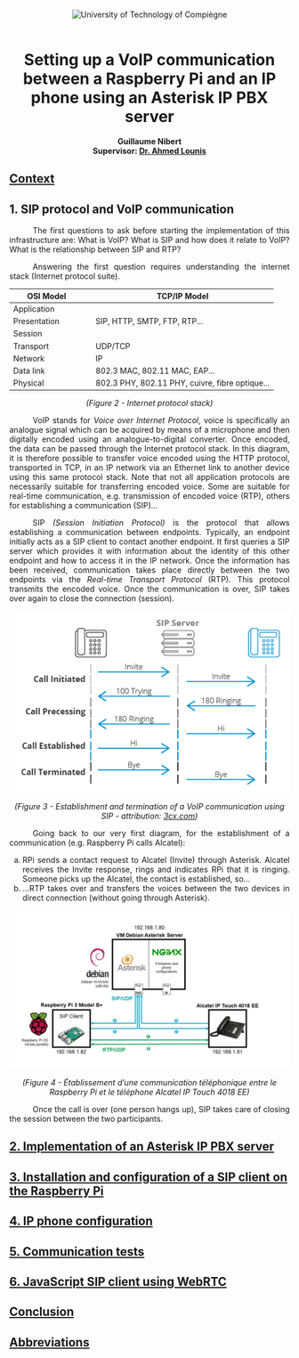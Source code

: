 <div align="center">
<br>
<img src="https://www.utc.fr/wp-content/uploads/sites/28/2019/05/SU-UTC18-70.svg" alt="University of Technology of Compiègne" width="400">
<br>
<br>

# Setting up a VoIP communication between a Raspberry Pi and an IP phone using an Asterisk IP PBX server


**Guillaume Nibert  
Supervisor: [Dr. Ahmed Lounis](https://www.hds.utc.fr/~lounisah/dokuwiki/)**

</div>

## [Context](README.md)

## 1. SIP protocol and VoIP communication

<p style="text-align: justify; text-indent:  3em;">
The first questions to ask before starting the implementation of this infrastructure are: What is VoIP? What is SIP and how does it relate to VoIP? What is the relationship between SIP and RTP?
</p>
<p style="text-align: justify; text-indent:  3em;">
Answering the first question requires understanding the internet stack (Internet protocol suite).
</p>

<div align="center">

<table>
    <thead>
        <tr>
            <th style="min-width: 120px">OSI Model</th>
            <th></th>
            <th>TCP/IP Model</th>
        </tr>
    </thead>
    <tbody>
        <tr>
            <td>Application</td>
            <td rowspan=3></td>
            <td rowspan=3>SIP, HTTP, SMTP, FTP, RTP...</td>
        </tr>
        <tr>
            <td>Presentation</td>
        </tr>
        <tr>
            <td>Session</td>
        </tr>
        <tr>
            <td>Transport</td>
            <td></td>
            <td>UDP/TCP</td>
        </tr>
        <tr>
            <td>Network</td>
            <td></td>
            <td>IP</td>
        </tr>
        <tr>
            <td>Data link</td>
            <td></td>
            <td>802.3 MAC, 802.11 MAC, EAP...</td>
        </tr>
        <tr>
            <td>Physical</td>
            <td></td>
            <td>802.3 PHY, 802.11 PHY, cuivre, fibre optique...</td>
        </tr>
    </tbody>
</table>
</div>
<p style="text-align: center;">
    <i>(Figure 2 - Internet protocol stack)</i>
</p>

<p style="text-align: justify; text-indent:  3em;">
    VoIP stands for <i>Voice over Internet Protocol</i>, voice is specifically an analogue signal which can be acquired by means of a microphone and then digitally encoded using an analogue-to-digital converter. Once encoded, the data can be passed through the Internet protocol stack. In this diagram, it is therefore possible to transfer voice encoded using the HTTP protocol, transported in TCP, in an IP network via an Ethernet link to another device using this same protocol stack. Note that not all application protocols are necessarily suitable for transferring encoded voice. Some are suitable for real-time communication, e.g. transmission of encoded voice (RTP), others for establishing a communication (SIP)...
</p>
<p style="text-align: justify; text-indent:  3em;">
    SIP <i>(Session Initiation Protocol)</i> is the protocol that allows establishing a communication between endpoints. Typically, an endpoint initially acts as a SIP client to contact another endpoint. It first queries a SIP server which provides it with information about the identity of this other endpoint and how to access it in the IP network. Once the information has been received, communication takes place directly between the two endpoints via the <i>Real-time Transport Protocol</i> (RTP). This protocol transmits the encoded voice. Once the communication is over, SIP takes over again to close the connection (session). 
</p>

<div align="center">
<img src="figures/figure03_sip_3cx.png" style="background-color:#EEF0F2;" alt="Figure 3 - Establishment and termination of a VoIP communication using SIP - attribution: 3cx.com">

<p style="text-align: center;">
    <i>(Figure 3 - Establishment and termination of a VoIP communication using SIP - attribution: <a href="https://www.3cx.com/pbx/sip/" hreflang="en" target="_blank">3cx.com</a>)</i>
</p>
</div>

<p style="text-align: justify; text-indent:  3em;">
Going back to our very first diagram, for the establishment of a communication (e.g. Raspberry Pi calls Alcatel):
</p>
<p style="text-align: justify; text-indent:  3em;">
    <ol type="a" style="text-align: justify">
        <li>RPi sends a contact request to Alcatel (Invite) through Asterisk. Alcatel receives the Invite response, rings and indicates RPi that it is ringing. Someone picks up the Alcatel, the contact is established, so...</li>
        <li>...RTP takes over and transfers the voices between the two devices in direct connection (without going through Asterisk).</li>
    </ol>
</p>

<div align="center">
<img src="figures/figures_en/figure04_sip_infra.png" alt="Figure 4 - Établissement d’une communication téléphonique entre le Raspberry Pi et le téléphone Alcatel IP Touch 4018 EE">

*(Figure 4 - Établissement d’une communication téléphonique entre le Raspberry Pi et le téléphone Alcatel IP Touch 4018 EE)*

</div>

<p style="text-align: justify; text-indent:  3em;">
Once the call is over (one person hangs up), SIP takes care of closing the session between the two participants.
</p>

## [2. Implementation of an Asterisk IP PBX server](2_ipbx_asterisk.md)

## [3. Installation and configuration of a SIP client on the Raspberry Pi](3_install_client_sip_rpi.md)

## [4. IP phone configuration](4_config_alcatel.md)

## [5. Communication tests](5_tests_com_sip.md)

## [6. JavaScript SIP client using WebRTC](6_sip_webrtc.md)

## [Conclusion](Conclusion.md)

## [Abbreviations](Abbreviations.md)